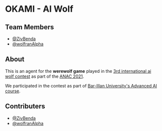 # OKAMI - AI Wolf

## Team Members

- [@ZivBenda](https://github.com/ZivBenda)
- [@wolfranAlpha](https://github.com/wolfranAlpha)

## About

This is an agent for the **werewolf game** played in the [3rd international ai wolf contest](http://aiwolf.org/en/3rd-international-aiwolf-contest) as part of the [ANAC 2021](http://web.tuat.ac.jp/~katfuji/ANAC2021/).

We participated in the contest as part of [Bar-Illan University's Advanced AI course](https://u.cs.biu.ac.il/~sarit/advai21.html).

## Contributers

- [@ZivBenda](https://github.com/ZivBenda)
- [@wolfranAlpha](https://github.com/wolfranAlpha)